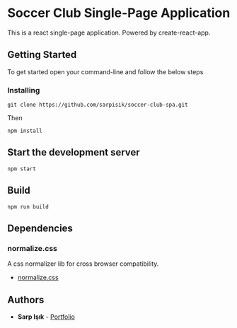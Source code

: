 # Soccer Club Single-Page Application

This is a react single-page application. Powered by create-react-app.

## Getting Started

To get started open your command-line and follow the below steps

### Installing

```
git clone https://github.com/sarpisik/soccer-club-spa.git
```

Then

```
npm install
```

## Start the development server

```
npm start
```

## Build

```
npm run build
```

## Dependencies

### normalize.css

A css normalizer lib for cross browser compatibility.

- [normalize.css](https://necolas.github.io/normalize.css/)

## Authors

- **Sarp Işık** - [Portfolio](https://www.sarpisik.com/)
